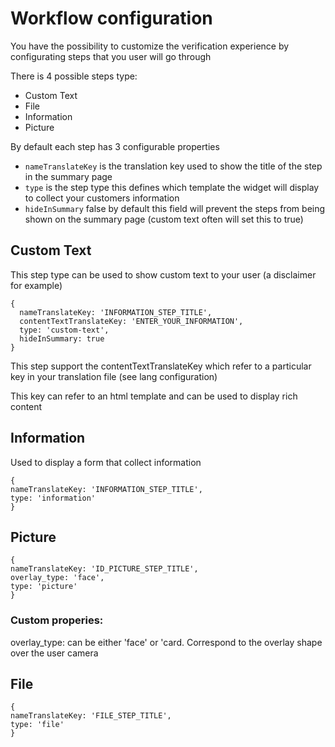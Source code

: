 # Workflow configuration

You have the possibility to customize the verification experience by configurating steps that you user will go through

There is 4 possible steps type:

- Custom Text
- File
- Information
- Picture

By default each step has 3 configurable properties

- `nameTranslateKey` is the translation key used to show the title of the step in the summary page
- `type` is the step type this defines which template the widget will display to collect your customers information
- `hideInSummary` false by default this field will prevent the steps from being shown on the summary page (custom text often will set this to true)

## Custom Text

This step type can be used to show custom text to your user (a disclaimer for example)

```
{
  nameTranslateKey: 'INFORMATION_STEP_TITLE',
  contentTextTranslateKey: 'ENTER_YOUR_INFORMATION',
  type: 'custom-text',
  hideInSummary: true
}
```

This step support the contentTextTranslateKey which refer to a particular key in your translation file (see lang configuration)

This key can refer to an html template and can be used to display rich content

## Information

Used to display a form that collect information

```
{
nameTranslateKey: 'INFORMATION_STEP_TITLE',
type: 'information'
}
```

## Picture

```
{
nameTranslateKey: 'ID_PICTURE_STEP_TITLE',
overlay_type: 'face',
type: 'picture'
}
```

### Custom properies:

overlay_type: can be either 'face' or 'card. Correspond to the overlay shape over the user camera

## File

```
{
nameTranslateKey: 'FILE_STEP_TITLE',
type: 'file'
}
```

